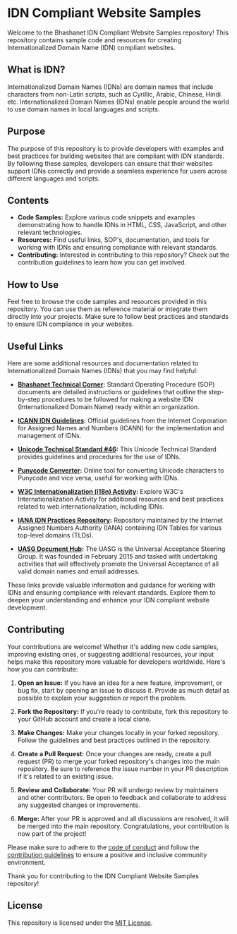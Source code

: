 # IDN Compliant Website Samples

Welcome to the Bhashanet IDN Compliant Website Samples repository! This repository contains sample code and resources for creating Internationalized Domain Name (IDN) compliant websites.

## What is IDN?

Internationalized Domain Names (IDNs) are domain names that include characters from non-Latin scripts, such as Cyrillic, Arabic, Chinese, Hindi etc. Internationalized Domain Names (IDNs) enable people around the world to use domain names in local languages and scripts.

## Purpose

The purpose of this repository is to provide developers with examples and best practices for building websites that are compliant with IDN standards. By following these samples, developers can ensure that their websites support IDNs correctly and provide a seamless experience for users across different languages and scripts.

## Contents

- **Code Samples:** Explore various code snippets and examples demonstrating how to handle IDNs in HTML, CSS, JavaScript, and other relevant technologies.
- **Resources:** Find useful links, SOP's, documentation, and tools for working with IDNs and ensuring compliance with relevant standards.
- **Contributing:** Interested in contributing to this repository? Check out the contribution guidelines to learn how you can get involved.

## How to Use

Feel free to browse the code samples and resources provided in this repository. You can use them as reference material or integrate them directly into your projects. Make sure to follow best practices and standards to ensure IDN compliance in your websites.

## Useful Links

Here are some additional resources and documentation related to Internationalized Domain Names (IDNs) that you may find helpful:

- **[Bhashanet Technical Corner](https://bhashanet.in/sop_document_page):** Standard Operating Procedure (SOP) documents are detailed instructions or guidelines that outline the step-by-step procedures to be followed for making a website IDN (Internationalized Domain Name) ready within an organization.

- **[ICANN IDN Guidelines](https://www.icann.org/resources/pages/idn-guidelines-2013-08-21-en):** Official guidelines from the Internet Corporation for Assigned Names and Numbers (ICANN) for the implementation and management of IDNs.
  
- **[Unicode Technical Standard #46](https://unicode.org/reports/tr46/):** This Unicode Technical Standard provides guidelines and procedures for the use of IDNs.

- **[Punycode Converter](https://www.punycoder.com/):** Online tool for converting Unicode characters to Punycode and vice versa, useful for working with IDNs.

- **[W3C Internationalization (i18n) Activity](https://www.w3.org/International/):** Explore W3C's Internationalization Activity for additional resources and best practices related to web internationalization, including IDNs.

- **[IANA IDN Practices Repository](https://www.iana.org/domains/idn-tables):** Repository maintained by the Internet Assigned Numbers Authority (IANA) containing IDN Tables for various top-level domains (TLDs).

- **[UASG Document Hub](https://uasg.tech/document-hub/):** The UASG is the Universal Acceptance Steering Group. It was founded in February 2015 and tasked with undertaking activities that will effectively promote the Universal Acceptance of all valid domain names and email addresses.

These links provide valuable information and guidance for working with IDNs and ensuring compliance with relevant standards. Explore them to deepen your understanding and enhance your IDN compliant website development.


## Contributing

Your contributions are welcome! Whether it's adding new code samples, improving existing ones, or suggesting additional resources, your input helps make this repository more valuable for developers worldwide. Here's how you can contribute:

1. **Open an Issue:** If you have an idea for a new feature, improvement, or bug fix, start by opening an issue to discuss it. Provide as much detail as possible to explain your suggestion or report the problem.

2. **Fork the Repository:** If you're ready to contribute, fork this repository to your GitHub account and create a local clone.

3. **Make Changes:** Make your changes locally in your forked repository. Follow the guidelines and best practices outlined in the repository.

4. **Create a Pull Request:** Once your changes are ready, create a pull request (PR) to merge your forked repository's changes into the main repository. Be sure to reference the issue number in your PR description if it's related to an existing issue.

5. **Review and Collaborate:** Your PR will undergo review by maintainers and other contributors. Be open to feedback and collaborate to address any suggested changes or improvements.

6. **Merge:** After your PR is approved and all discussions are resolved, it will be merged into the main repository. Congratulations, your contribution is now part of the project!

Please make sure to adhere to the [code of conduct](CODE_OF_CONDUCT.md) and follow the [contribution guidelines](CONTRIBUTING.md) to ensure a positive and inclusive community environment.

Thank you for contributing to the IDN Compliant Website Samples repository!

## License

This repository is licensed under the [MIT License](LICENSE).
